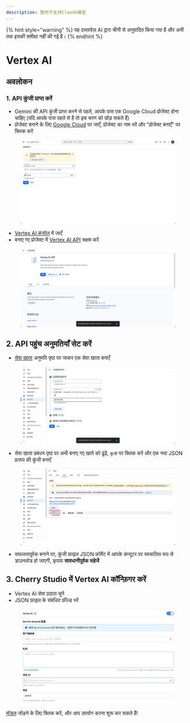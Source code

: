 ```yaml
---
description: 暂时不支持Claude模型
---
```


{% hint style="warning" %}
यह दस्तावेज़ AI द्वारा चीनी से अनुवादित किया गया है और अभी तक इसकी समीक्षा नहीं की गई है।
{% endhint %}

# Vertex AI

## अवलोकन

### 1. API कुंजी प्राप्त करें

* Gemini की API कुंजी प्राप्त करने से पहले, आपके पास एक Google Cloud प्रोजेक्ट होना चाहिए (यदि आपके पास पहले से है तो इस चरण को छोड़ सकते हैं)
* प्रोजेक्ट बनाने के लिए [Google Cloud](https://console.cloud.google.com/projectcreate) पर जाएँ, प्रोजेक्ट का नाम भरें और "प्रोजेक्ट बनाएँ" पर क्लिक करें

<figure><img src="../../.gitbook/assets/image (1).png" alt=""><figcaption></figcaption></figure>

* [Vertex AI कंसोल](https://console.cloud.google.com/vertex-ai) में जाएँ
* बनाए गए प्रोजेक्ट में [Vertex AI API](https://console.cloud.google.com/apis/library/aiplatform.googleapis.com?inv=1\&invt=Ab0iBA) सक्षम करें

<figure><img src="../../.gitbook/assets/image (78).png" alt=""><figcaption></figcaption></figure>

## 2. API पहुंच अनुमतियाँ सेट करें

* [सेवा खाता](https://console.cloud.google.com/iam-admin/serviceaccounts) अनुमति पृष्ठ पर जाकर एक सेवा खाता बनाएँ

<figure><img src="../../.gitbook/assets/image (79).png" alt=""><figcaption></figcaption></figure>

* सेवा खाता प्रबंधन पृष्ठ पर अभी बनाए गए खाते को ढूंढें, `कुंजी` पर क्लिक करें और एक नया JSON प्रारूप की कुंजी बनाएँ

<figure><img src="../../.gitbook/assets/image (80).png" alt=""><figcaption></figcaption></figure>

* सफलतापूर्वक बनाने पर, कुंजी फ़ाइल JSON फ़ॉर्मेट में आपके कंप्यूटर पर स्वचालित रूप से डाउनलोड हो जाएगी, कृपया **सावधानीपूर्वक सहेजें**

## 3. Cherry Studio में Vertex AI कॉन्फ़िगर करें

* Vertex AI सेवा प्रदाता चुनें
* JSON फ़ाइल के संबंधित फ़ील्ड भरें

<figure><img src="../../.gitbook/assets/image (81).png" alt=""><figcaption></figcaption></figure>

[मॉडल](https://console.cloud.google.com/vertex-ai/model-garden) जोड़ने के लिए क्लिक करें, और आप उपयोग करना शुरू कर सकते हैं!